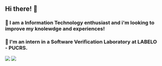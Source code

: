 ## Hi there! 👋
### 🧐 I am a Information Technology enthusiast and i'm looking to improve my knolewdge and experiences!
### 💼 I'm an intern in a Software Verification Laboratory at LABELO - PUCRS.


[<img src="https://img.shields.io/badge/linkedin-%230077B5.svg?&style=for-the-badge&logo=linkedin&logoColor=white" />](https://www.linkedin.com/in/kelvin-da-silva-rodrigues-592948248/) 
[<img src = "https://img.shields.io/badge/instagram-%23E4405F.svg?&style=for-the-badge&logo=instagram&logoColor=white">](https://www.instagram.com/kelvinsrdg/)
